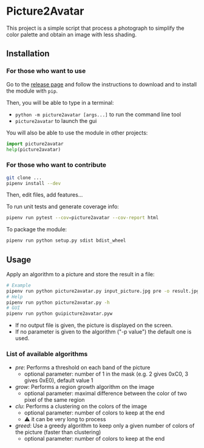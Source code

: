 # Picture2Avatar

This project is a simple script that process a
photograph to simplify the color palette and obtain
an image with less shading.

## Installation

### For those who want to use

Go to the
[release page](https://github.com/ThomasCluzel/python-image-segmentation/releases)
and follow the instructions to download and to install the module with `pip`.

Then, you will be able to type in a terminal:
* `python -m picture2avatar [args...]` to run the command line tool
* `picture2avatar` to launch the gui

You will also be able to use the module in other projects:
```python
import picture2avatar
help(picture2avatar)
```

### For those who want to contribute

```sh
git clone ...
pipenv install --dev
```

Then, edit files, add features...

To run unit tests and generate coverage info:
```sh
pipenv run pytest --cov=picture2avatar --cov-report html
```

To package the module:
```sh
pipenv run python setup.py sdist bdist_wheel
```

## Usage

Apply an algorithm to a picture and store the result in a file:
```sh
# Example
pipenv run python picture2avatar.py input_picture.jpg pre -o result.jpg -p 10
# Help
pipenv run python picture2avatar.py -h
# GUI
pipenv run python guipicture2avatar.pyw
```
* If no output file is given, the picture is displayed on the screen.
* If no parameter is given to the algorithm ("-p value") the default one is used.

### List of available algorithms

* _pre_: Performs a threshold on each band of the picture
    * optional parameter: number of 1 in the mask (e.g. 2 gives 0xC0,
    3 gives 0xE0), default value 1
* _grow_: Performs a region growth algorithm on the image
    * optional parameter: maximal difference between the color of two pixel
    of the same region
* _clu_: Performs a clustering on the colors of the image
    * optional parameter: number of colors to keep at the end
    * :warning: it can be very long to process
* _greed_: Use a greedy algorithm to keep only a given number of colors of
the picture (faster than clustering)
    * optional parameter: number of colors to keep at the end
